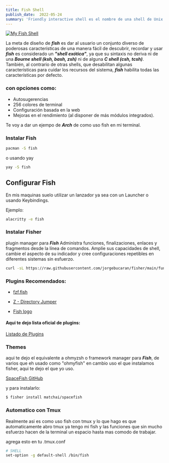 ```yaml
---
title: Fish Shell 
publish_date:  2022-05-24
summary: 'Friendly interactive shell es el nombre de una shell de Unix que pretende ser interactiva y amigable para el usuario, al contrario de otras shells.'
---
```


[![My Fish Shell](/fish.png)](https://fishshell.com)

 La meta de diseño de ***fish*** es dar al usuario un conjunto diverso de poderosas características de una manera fácil de descubrir, recordar y usar ***fish*** es considerado un ***"shell exótica"***, ya que su sintaxis no deriva ni de una ***Bourne shell (ksh, bash, zsh)*** ni de alguna ***C shell (csh, tcsh)***. También, al contrario de otras shells, que desabilitan algunas características para cuidar los recursos del sistema, ***fish*** habilita todas las características por defecto.
 
 ### con opciones como:
* Autosugerencias
* 256 colores de terminal
* Configuración basada en la web
* Mejoras en el rendimiento (al disponer de más módulos integrados).

Te voy a dar un ejempo de ***Arch*** de como uso fish en mi terminal.

### Instalar Fish

```bash
pacman -S fish
```

o usando yay

```bash
yay -S fish
```

## Configurar Fish

En mis maquinas suelo utilizar un lanzador ya sea con un Launcher o usando Keybindings.

Ejemplo:

```bash
alacritty -e fish
```

### Instalar Fisher  
plugin manager para ***Fish*** Administra funciones, finalizaciones, enlaces y fragmentos desde la línea de comandos. Amplíe sus capacidades de shell, cambie el aspecto de su indicador y cree configuraciones repetibles en diferentes sistemas sin esfuerzo.

```bash
curl -sL https://raw.githubusercontent.com/jorgebucaran/fisher/main/functions/fisher.fish | source && fisher install jorgebucaran/fisher
```


### Plugins Recomendados:

* [fzf.fish](https://github.com/PatrickF1/fzf.fish)

* [Z - Directory Jumper](https://github.com/jethrokuan/z)

* [Fish logo](https://github.com/laughedelic/fish_logo)

#### Aqui te dejo lista oficial de plugins:

[Listado de Plugins](https://git.io/awesome.fish)

### Themes
aqui te dejo el equivalente a ohmyzsh o framework manager para ***Fish***, de varios que eh usado como "ohmyfish" en cambio uso el que instalamos fisher, aqui te dejo el que yo uso.

[SpaceFish GitHub](https://github.com/matchai/spacefish)

y para instalarlo:

```bash
$ fisher install matchai/spacefish
```

### Automatico con Tmux
Realmente asi es como uso fish con tmux y lo que hago es que automaticamente abro tmux ya tengo mi fish y las funciones que sin mucho esfuerzo hacen de la terminal un espacio hasta mas comodo de trabajar.

agrega esto en tu .tmux.conf

```bash
# SHELL
set-option -g default-shell /bin/fish
```
